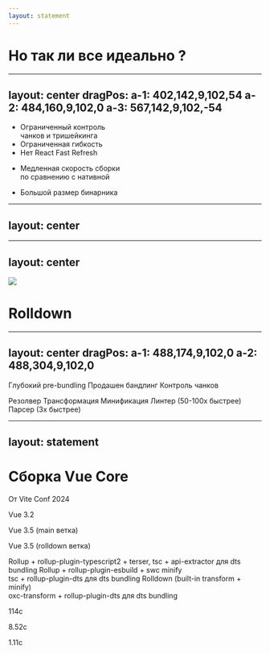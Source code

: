 ```yaml
---
layout: statement
---
```


<div>
  <h1 class="!text-4xl">Но так ли все идеально ?</h1>
</div>

---
layout: center
dragPos: 
  a-1: 402,142,9,102,54
  a-2: 484,160,9,102,0
  a-3: 567,142,9,102,-54
---

<TechnologyCard 
  title="Vite" 
  icon="https://upload.wikimedia.org/wikipedia/commons/thumb/f/f1/Vitejs-logo.svg/1200px-Vitejs-logo.svg.png" 
  class="!w-fit !h-fit translate-y--30"
  :disabled="$clicks >= 1" 
/>

<div flex="~ gap-30 items-center" class="translate-y-0">
  <div class="flex flex-col" relative>
    <TechnologyCard 
      title="esbuild" 
      color="yellow" 
      icon="https://avatars.githubusercontent.com/u/65141206?s=200&v=4"
      :disabled="$clicks >= 3"
      class="!w-fit !h-fit" 
    />
    <ul v-click="2" absolute mt-18 text-sm whitespace-nowrap>
      <li>Ограниченный контроль <br/> чанков и тришейкинга</li>
      <li>Ограниченная гибкость</li>
      <li>Нет React Fast Refresh</li>
    </ul>
  </div>
  <div class="flex flex-col" relative>
    <TechnologyCard 
      title="Rollup" 
      color="red" 
      icon="https://seeklogo.com/images/R/rollup-js-logo-F3925E2546-seeklogo.com.png" 
      :disabled="($clicks >= 1 && $clicks < 3) || $clicks > 4"
      class="!w-fit !h-fit" 
    />
    <ul v-click="4" absolute mt-18 text-sm whitespace-nowrap>
      <li>Медленная скорость сборки <br /> по сравнению с нативной</li>
    </ul>
  </div>
  <div class="flex flex-col" relative>
    <TechnologyCard 
      title="SWC" 
      color="orange"
      icon="https://seeklogo.com/images/S/swc-logo-6CDDC10E4E-seeklogo.com.png" 
      iconClass="h-5 my-2.5"
      :disabled="$clicks >= 1 && $clicks < 5"
      class="!w-fit !h-fit" 
    />
    <ul v-click="6" absolute mt-18 text-sm whitespace-nowrap>
      <li>Большой размер бинарника</li>
    </ul>
  </div>
</div>

<div v-drag="'a-1'">
  <SharedArrow inert x1="435" y1="306" x2="435" y2="114" stroke="dashed" :color="[$clicks >=3 ? '#2b2b2b' : '#fde047']" />
</div>

<div v-drag="'a-2'">
  <SharedArrow inert x1="435" y1="230" x2="435" y2="114" stroke="dashed" :color="[($clicks >= 1 && $clicks < 3) || $clicks > 4 ? '#2b2b2b' : '#fca5a5']" />
</div>

<div v-drag="'a-3'">
  <SharedArrow inert x1="435" y1="306" x2="435" y2="114" stroke="dashed" :color="[$clicks >= 1 && $clicks < 5 ? '#2b2b2b' : '#fdba74']" />
</div>


---
layout: center
---

<AnimationHeading :index="0" words="Скорость ?" />
<AnimationHeading v-click :index="1" words="Нужен один бандлер" />

---
layout: center
---

<div flex="~ items-center justify-center gap-6">
  <img src="https://rolldown.rs/rolldown-round.svg" h-16 />
  <h1 class="!text-5xl mt-4">Rolldown</h1>
</div>


---
layout: center
dragPos:
  a-1: 488,174,9,102,0
  a-2: 488,304,9,102,0
---

<div class="flex flex-col gap-20">
  <TechnologyCard 
    title="Vite" 
    icon="https://upload.wikimedia.org/wikipedia/commons/thumb/f/f1/Vitejs-logo.svg/1200px-Vitejs-logo.svg.png"
    iconClass="h-8 my-1" 
    class="!w-[200px] !h-fit flex items-center justify-center pl-2" 
  />
  <TechnologyCard
    v-click="1" 
    title="Rolldown" 
    icon="https://rolldown.rs/rolldown-round.svg" 
    color="yellow" 
    iconClass="h-8 my-1"
    class="!w-[200px] !h-fit flex items-center justify-center" 
  />
  <TechnologyCard 
    v-click="2"
    title="OXC" 
    icon="https://cdn.jsdelivr.net/gh/oxc-project/oxc-assets/round.svg" 
    color="blue" 
    class="!w-[200px] !h-fit flex items-center justify-center pl-2" 
  />
</div>

<div v-drag="'a-1'" v-click="1" >
  <SharedArrow inert x1="435" y1="186" x2="435" y2="114" stroke="dashed" color="#fde047" />
</div>

<div v-drag="'a-2'" v-click="2" >
  <SharedArrow inert x1="435" y1="186" x2="435" y2="114" stroke="dashed" color="#60a5fa" />
</div>


<AlertCard v-click="3" color="yellow" class="!text-sm absolute top-48 left-20">Глубокий pre-bundling</AlertCard>
<AlertCard v-click="3" color="yellow" class="!text-sm absolute top-68 left-20">Продашен бандлинг</AlertCard>
<AlertCard v-click="3" color="yellow" class="!text-sm absolute top-88 left-20">Контроль чанков</AlertCard>

<AlertCard v-click="4" color="blue" class="!text-sm absolute top-28 right-20">Резолвер</AlertCard>
<AlertCard v-click="4" color="blue" class="!text-sm absolute top-48 right-20">Трансформация</AlertCard>
<AlertCard v-click="4" color="blue" class="!text-sm absolute top-68 right-20">Минификация</AlertCard>
<AlertCard v-click="4" color="blue" class="!text-sm absolute top-88 right-20">Линтер (50-100x быстрее)</AlertCard>
<AlertCard v-click="4" color="blue" class="!text-sm absolute top-108 right-20">Парсер (3x быстрее)</AlertCard>


---
layout: statement
---

<div transition transition-500
  :class="$clicks > 0 && 'translate-y--62 scale-60 op80'">
  <h1 class="!text-5xl">Сборка Vue Core</h1>
  <div transition transition-500 ease-in-out text-7 mb2 :class="$clicks > 0 ? '' : 'op0'">От Vite Conf 2024</div>
</div>

<div transition transition-500 text-xl font-semibold mt--10 :class="[$clicks > 0 ? '-mt-50' : '-mt-10']">
 <div v-click class="grid grid-cols-3 grid-flow-row auto-rows-max gap-20 text-xl font-semibold absolute">
  <div class="flex flex-col gap-14">
    <p>Vue 3.2</p>
    <p>Vue 3.5 (main ветка)</p>
    <p>Vue 3.5 (rolldown ветка)</p>
  </div>
  <div class="flex flex-col gap-10">
    <span text-sm>Rollup + rollup-plugin-typescript2 + terser, tsc + api-extractor для dts bundling</span>
    <span text-sm>Rollup + rollup-plugin-esbuild + swc minify <br> tsc + rollup-plugin-dts для dts bundling</span>
    <span text-sm>Rolldown (built-in transform + minify) <br> oxc-transform + rollup-plugin-dts для dts bundling</span>
  </div>
    <div class="flex flex-col gap-14">
      <p class="text-orange-300">114с</p>
      <p class="text-yellow-300">8.52с</p>
      <p class="text-green-300">1.11с</p>
  </div>
</div>
</div>